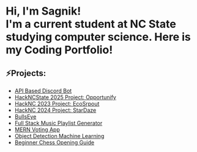 
<h1>Hi, I'm Sagnik! <br/><a>I'm a current student at NC State studying computer science. Here is my Coding Portfolio!</a></h1>

 <h2>⚡Projects: </h2>
 
- [API Based Discord Bot](https://github.com/SagnikSaha01/Discord-Bot)
- [HackNCState 2025 Project: Opportunify](https://github.com/Abhinav-Avasarala/hack-nc-project)
- [HackNC 2023 Project: EcoSrpout](https://github.com/shane1595042264/eco-sprout)
- [HackNC 2024 Project: StarDaze](https://github.com/AChakka/HackNc2024)
- [BullsEye](https://github.com/SagnikSaha01/BullsEye)
- [Full Stack Music Playlist Generator](https://github.com/SagnikSaha01/Music-Playlist-Generator)
- [MERN Voting App](https://github.com/SagnikSaha01/Voting-App)
- [Object Detection Machine Learning](https://github.com/SagnikSaha01/Machine-Learning)
- [Beginner Chess Opening Guide](https://github.com/SagnikSaha01/ChessOpeningGuide)

<!--
<h2>👨‍💻 Java Projects:</h2>

- <b>College Projects</b>
  - [Issue Manager](https://github.com/SagnikSaha01/Issue-Manager)
  - [Task Manager](https://github.com/SagnikSaha01/Task-Manager)
  <!--
- <b>Linked Lists</b>
  - [Linked Lists Stacks & Queues](https://github.com/SagnikSaha01/StacksAndQueues)
  - [Linked Lists Game](https://github.com/SagnikSaha01/OddGame)
- <b>Binary Trees </b>
  - [Binary Tree Basics](https://github.com/SagnikSaha01/BinaryTreeBasics)
  - [Binary Tree Balance Challenge](https://github.com/SagnikSaha01/BinaryTreeChallenge)

-->

<!--
**SagnikSaha01/SagnikSaha01** is a ✨ _special_ ✨ repository because its `README.md` (this file) appears on your GitHub profile.

Here are some ideas to get you started:

- 🔭 I’m currently working on ...
- 🌱 I’m currently learning ...
- 👯 I’m looking to collaborate on ...
- 🤔 I’m looking for help with ...
- 💬 Ask me about ...
- 📫 How to reach me: ...
- 😄 Pronouns: ...
- ⚡ Fun fact: ...
-->
